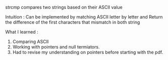strcmp compares two strings based on their ASCII value

Intuition : 
Can be implemented by matching ASCII letter by letter and 
Return the difference of the first characters that mismatch in both string


What I learned :
1. Comparing ASCII
2. Working with pointers and null termiators.
3. Had to revise my understanding on pointers before starting with the pdf.